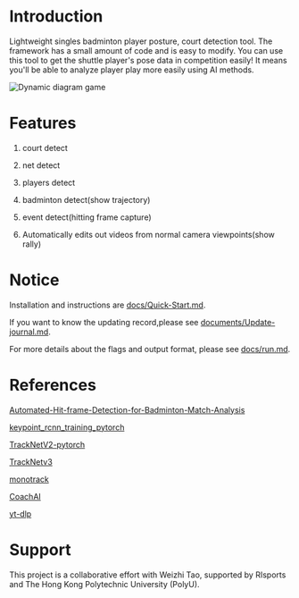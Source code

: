 # Introduction

Lightweight singles badminton player posture, court detection tool. The framework has a small amount of code and is easy to modify. You can use this tool to get the shuttle player's pose data in competition easily! It means you'll be able to analyze player play more easily using AI methods.  

![Dynamic diagram game](docs/imgs/Dynamic_diagram_game.gif)

# Features

1. court detect

2. net detect

3. players detect

4. badminton detect(show trajectory)

5. event detect(hitting frame capture)  

6. Automatically edits out videos from normal camera viewpoints(show rally)

# Notice

Installation and instructions are [docs/Quick-Start.md](docs/Quick-Start.md).

If you want to know the updating record,please see [documents/Update-journal.md](documents/Update-journal.md).

For more details about the flags and output format, please see [docs/run.md](docs/run.md).

# References

[Automated-Hit-frame-Detection-for-Badminton-Match-Analysis](https://github.com/arthur900530/Automated-Hit-frame-Detection-for-Badminton-Match-Analysis)

[keypoint_rcnn_training_pytorch](https://github.com/alexppppp/keypoint_rcnn_training_pytorch)

[TrackNetV2-pytorch](https://github.com/ChgygLin/TrackNetV2-pytorch)

[TrackNetv3](https://github.com/alenzenx/TracknetV3)

[monotrack](https://github.com/jhwang7628/monotrack)

[CoachAI](https://github.com/wywyWang/CoachAI-Projects)

[yt-dlp](https://github.com/yt-dlp/yt-dlp)

# Support

This project is a collaborative effort with Weizhi Tao, supported by RIsports and The Hong Kong Polytechnic University (PolyU).